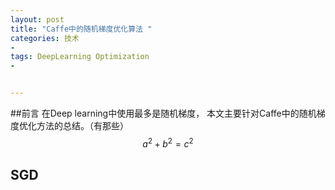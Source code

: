 ```yaml
---
layout: post
title: "Caffe中的随机梯度优化算法 "
categories: 技术
- 
tags: DeepLearning Optimization
- 


---
```


##前言
在Deep learning中使用最多是随机梯度， 本文主要针对Caffe中的随机梯度优化方法的总结。（有那些）
$$a^2 + b^2 = c^2$$
## SGD

##

